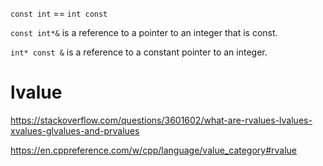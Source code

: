 ``const int`` == ``int const``

``const int*&`` is a reference to a pointer to an integer that is const.

``int* const &`` is a reference to a constant pointer to an integer.

# lvalue

https://stackoverflow.com/questions/3601602/what-are-rvalues-lvalues-xvalues-glvalues-and-prvalues

https://en.cppreference.com/w/cpp/language/value_category#rvalue